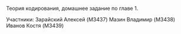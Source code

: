 Теория кодирования, домашнее задание по главе 1.

Участники: 
Зарайский Алексей (M3437)
Мазин Владимир (M3438)
Иванов Костя (M3439)


